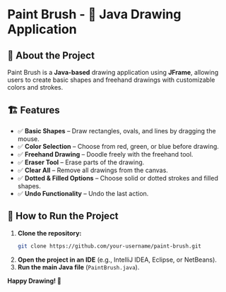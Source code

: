 # Paint Brush - 🎨 Java Drawing Application

## 🌟 About the Project
Paint Brush is a **Java-based** drawing application using **JFrame**, allowing users to create basic shapes and freehand drawings with customizable colors and strokes.

## 🏗️ Features
- ✅ **Basic Shapes** – Draw rectangles, ovals, and lines by dragging the mouse.
- ✅ **Color Selection** – Choose from red, green, or blue before drawing.
- ✅ **Freehand Drawing** – Doodle freely with the freehand tool.
- ✅ **Eraser Tool** – Erase parts of the drawing.
- ✅ **Clear All** – Remove all drawings from the canvas.
- ✅ **Dotted & Filled Options** – Choose solid or dotted strokes and filled shapes.
- ✅ **Undo Functionality** – Undo the last action.

## 🚀 How to Run the Project
1. **Clone the repository:**
   ```bash
   git clone https://github.com/your-username/paint-brush.git
   ```
2. **Open the project in an IDE** (e.g., IntelliJ IDEA, Eclipse, or NetBeans).
3. **Run the main Java file** (`PaintBrush.java`).

**Happy Drawing! 🎉**
